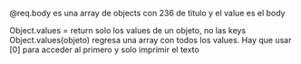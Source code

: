 @req.body es una array de objects con 236 de titulo y el value es el body

Object.values = return solo los values de un objeto, no las keys
Object.values(objeto) regresa una array con todos los values. Hay que usar [0] para
acceder al primero y solo imprimir el texto